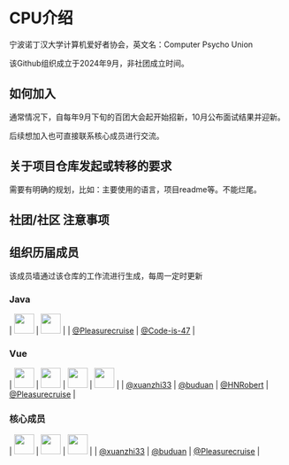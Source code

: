 # CPU介绍

宁波诺丁汉大学计算机爱好者协会，英文名：Computer Psycho Union

该Github组织成立于2024年9月，非社团成立时间。

## 如何加入
通常情况下，自每年9月下旬的百团大会起开始招新，10月公布面试结果并迎新。

后续想加入也可直接联系核心成员进行交流。

## 关于项目仓库发起或转移的要求
需要有明确的规划，比如：主要使用的语言，项目readme等。不能烂尾。

## 社团/社区 注意事项

## 组织历届成员

该成员墙通过该仓库的工作流进行生成，每周一定时更新

<!--START_SECTION:members-->
### Java

| <img src="https://avatars.githubusercontent.com/u/144885467?v=4" width="36" height="36" /> | <img src="https://avatars.githubusercontent.com/u/174010131?v=4" width="36" height="36" /> |
| [@Pleasurecruise](https://github.com/Pleasurecruise) | [@Code-is-47](https://github.com/Code-is-47) |


### Vue

| <img src="https://avatars.githubusercontent.com/u/37460139?v=4" width="36" height="36" /> | <img src="https://avatars.githubusercontent.com/u/39254250?v=4" width="36" height="36" /> | <img src="https://avatars.githubusercontent.com/u/120773486?v=4" width="36" height="36" /> | <img src="https://avatars.githubusercontent.com/u/144885467?v=4" width="36" height="36" /> |
| [@xuanzhi33](https://github.com/xuanzhi33) | [@buduan](https://github.com/buduan) | [@HNRobert](https://github.com/HNRobert) | [@Pleasurecruise](https://github.com/Pleasurecruise) |


### 核心成员

| <img src="https://avatars.githubusercontent.com/u/37460139?v=4" width="36" height="36" /> | <img src="https://avatars.githubusercontent.com/u/39254250?v=4" width="36" height="36" /> | <img src="https://avatars.githubusercontent.com/u/144885467?v=4" width="36" height="36" /> |
| [@xuanzhi33](https://github.com/xuanzhi33) | [@buduan](https://github.com/buduan) | [@Pleasurecruise](https://github.com/Pleasurecruise) |
<!--END_SECTION:members-->
